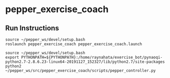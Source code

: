 # pepper_exercise_coach

## Run Instructions

```
source ~/pepper_ws/devel/setup.bash
roslaunch pepper_exercise_coach pepper_exercise_coach.launch

```

```
source ~/pepper_ws/devel/setup.bash
export PYTHONPATH=${PYTHONPATH}:/home/raynahata/exercise_bot/pynaoqi-python2.7-2.8.6.23-linux64-20191127_152327/lib/python2.7/site-packages
python2 ~/pepper_ws/src/pepper_exercise_coach/scripts/pepper_controller.py 
```


